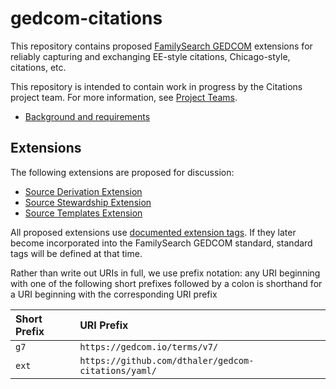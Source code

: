 # gedcom-citations

This repository contains proposed [FamilySearch GEDCOM](https://gedcom.io/specs/) extensions
for reliably capturing and exchanging EE-style citations, Chicago-style, citations, etc.

This repository is intended to contain work in progress by the Citations project team.
For more information, see [Project Teams](https://gedcom.io/community/#project-teams). 

* [Background and requirements](background.md)

Extensions
----------

The following extensions are proposed for discussion:

* [Source Derivation Extension](source-derivation-extension.md)
* [Source Stewardship Extension](source-stewardship-extension.md)
* [Source Templates Extension](templates-extension.md)

All proposed extensions use [documented extension tags](https://gedcom.io/specifications/FamilySearchGEDCOMv7.html#extension-tags).  If they later become incorporated into the FamilySearch GEDCOM standard,
standard tags will be defined at that time.

Rather than write out URIs in full, we use prefix notation: any URI beginning with one
of the following short prefixes followed by a colon is shorthand for a URI beginning
with the corresponding URI prefix

| Short Prefix | URI Prefix                                          |
|:-------------|:----------------------------------------------------|
| `g7`         | `https://gedcom.io/terms/v7/`                       |
| `ext`        | `https://github.com/dthaler/gedcom-citations/yaml/` |
